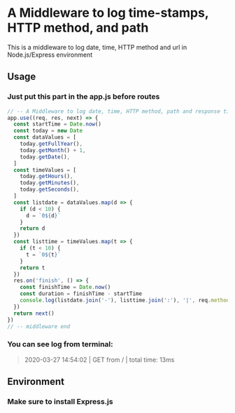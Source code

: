 # A Middleware to log time-stamps, HTTP method, and path
This is a middleware to log date, time, HTTP method and url in Node.js/Express environment

## Usage
### Just put this part in the app.js before routes
```javascript
// -- A Middleware to log date, time, HTTP method, path and response time
app.use((req, res, next) => {
  const startTime = Date.now()
  const today = new Date
  const dataValues = [
    today.getFullYear(),
    today.getMonth() + 1,
    today.getDate(),
  ]
  const timeValues = [
    today.getHours(),
    today.getMinutes(),
    today.getSeconds(),
  ]
  const listdate = dataValues.map(d => {
    if (d < 10) {
      d = `0${d}`
    }
    return d
  })
  const listtime = timeValues.map(t => {
    if (t < 10) {
      t = `0${t}`
    }
    return t
  })
  res.on('finish', () => {
    const finishTime = Date.now()
    const duration = finishTime - startTime
    console.log(listdate.join('-'), listtime.join(':'), '|', req.method, 'from', req.path, '|', 'total time:', `${duration}ms`)
  })
  return next()
})
// -- middleware end
```

### You can see log from terminal:
> 2020-03-27 14:54:02 | GET from / | total time: 13ms

## Environment
### Make sure to install Express.js 